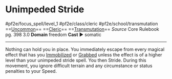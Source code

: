 # Unimpeded Stride
#pf2e/focus_spell/level_1 #pf2e/class/cleric #pf2e/school/transmutation 
==[Uncommon](Uncommon.md)== ==[Cleric](Cleric.md)== ==[Transmutation](Transmutation.md)==
*Source* Core Rulebook pg. 398 3.0
**Domain** freedom
**Cast** ► somatic

---
Nothing can hold you in place. You immediately escape from every magical effect that has you [Immobilized](Immobilized.md) or [Grabbed](Grabbed.md) unless the effect is of a higher level than your unimpeded stride spell. You then Stride. During this movement, you ignore difficult terrain and any circumstance or status penalties to your Speed.